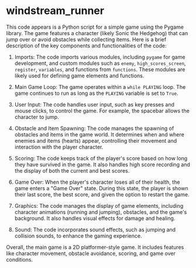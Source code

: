 # windstream_runner


This code appears is a Python script for a simple game using the Pygame library. The game features a character (likely Sonic the Hedgehog) that can jump over or avoid obstacles while collecting items. Here is a brief description of the key components and functionalities of the code:

1. Imports: The code imports various modules, including `pygame` for game development, and custom modules such as `enemy`, `high_scores_screen`, `register`, `variables`, and functions from `functions`. These modules are likely used for defining game elements and functions.

2. Main Game Loop: The game operates within a `while PLAYING` loop. The game continues to run as long as the `PLAYING` variable is set to `True`.

3. User Input: The code handles user input, such as key presses and mouse clicks, to control the game. For example, the spacebar allows the character to jump.

4. Obstacle and Item Spawning: The code manages the spawning of obstacles and items in the game world. It determines when and where enemies and items (hearts) appear, controlling their movement and interaction with the player character.

5. Scoring: The code keeps track of the player's score based on how long they have survived in the game. It also handles high score recording and the display of both the current and best scores.

6. Game Over: When the player's character loses all of their health, the game enters a "Game Over" state. During this state, the player is shown their last score, the best score, and given the option to restart the game.

7. Graphics: The code manages the display of game elements, including character animations (running and jumping), obstacles, and the game's background. It also handles visual effects for damage and healing.

8. Sound: The code incorporates sound effects, such as jumping and collision sounds, to enhance the gaming experience.

Overall, the main game is a 2D platformer-style game. It includes features like character movement, obstacle avoidance, scoring, and game over conditions. 
